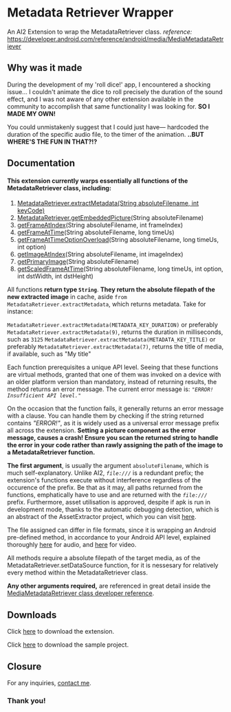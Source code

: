 # Metadata Retriever Wrapper

An AI2 Extension to wrap the MetadataRetriever class.
*reference:* https://developer.android.com/reference/android/media/MediaMetadataRetriever

## Why was it made

During the development of my 'roll dice!' app, I encountered a shocking issue... I couldn't animate the dice to roll precisely the duration of the sound effect, and I was not aware of any other extension available in the community to accomplish that same functionality I was looking for. **SO I MADE MY OWN!**

You could unmistakenly suggest that I could just have— hardcoded the duration of the specific audio file, to the timer of the animation. **..BUT WHERE'S THE FUN IN THAT?!?**

## Documentation

#### This extension currently warps essentially all functions of the MetadataRetriever class, including:

1. [MetadataRetriever.extractMetadata(String absoluteFilename, int keyCode)](https://developer.android.com/reference/android/media/MediaMetadataRetriever#extractMetadata(int))
2. [MetadataRetriever.getEmbeddedPicture](https://developer.android.com/reference/android/media/MediaMetadataRetriever#getEmbeddedPicture())(String absoluteFilename)
3. [getFrameAtIndex](https://developer.android.com/reference/android/media/MediaMetadataRetriever#getFrameAtIndex(int))(String absoluteFilename, int frameIndex)
4. [getFrameAtTime](https://developer.android.com/reference/android/media/MediaMetadataRetriever#getFrameAtTime(long))(String absoluteFilename, long timeUs)
5. [getFrameAtTimeOptionOverload](https://developer.android.com/reference/android/media/MediaMetadataRetriever#getFrameAtTime(long,%20int))(String absoluteFilename, long timeUs, int option)
6. [getImageAtIndex](https://developer.android.com/reference/android/media/MediaMetadataRetriever#getImageAtIndex(int))(String absoluteFilename, int imageIndex)
7. [getPrimaryImage](https://developer.android.com/reference/android/media/MediaMetadataRetriever#getPrimaryImage())(String absoluteFilename)
8. [getScaledFrameAtTime](https://developer.android.com/reference/android/media/MediaMetadataRetriever#getScaledFrameAtTime(long,%20int,%20int,%20int))(String absoluteFilename, long timeUs, int option, int dstWidth, int dstHeight)

All functions **return type `String`**. **They return the absolute filepath of the new extracted image** in cache, aside `from MetadataRetriever.extractMetadata`, which returns metadata. Take for instance: 

`MetadataRetriever.extractMetadata(METADATA_KEY_DURATION)` or preferably `MetadataRetriever.extractMetadata(9)`, returns the duration in milliseconds, such as `3125`
`MetadataRetriever.extractMetadata(METADATA_KEY_TITLE)` or preferably `MetadataRetriever.extractMetadata(7)`, returns the title of media, if available, such as "My title"

Each function prerequisites a unique API level. Seeing that these functions are virtual methods, granted that one of them was invoked on a device with an older platform version than mandatory, instead of returning results, the method returns an error message. The current error message is: *`"ERROR! Insufficient API level."`*

On the occasion that the function fails, it generally returns an error message with a clause. You can handle them by checking if the string returned contains *"ERROR!"*, as it is widely used as a universal error message prefix all across the extension. **Setting a picture component as the error message, causes a crash! Ensure you scan the returned string to handle the error in your code rather than rawly assigning the path of the image to a MetadataRetriever function.**

**The first argument**, is usually the argument `absoluteFilename`, which is much self-explanatory. Unlike AI2, *`file:///`* is a redundant prefix; the extension's functions execute without interference regardless of the occurence of the prefix. Be that as it may, all paths returned from the functions, emphatically have to use and are returned with the *`file:///`* prefix.  Furthermore, asset utilisation is approved, despite if apk is run in development mode, thanks to the automatic debugging detection, which is an abstract of the AssetExtractor project, which you can visit [here](https://github.com/Brillianware/AssetExtractor/).

The file assigned can differ in file formats, since it is wrapping an Android pre-defined method, in accordance to your Android API level, explained thoroughly [here](https://developer.android.com/guide/topics/media/media-formats#audio-formats) for audio, and [here](https://developer.android.com/guide/topics/media/media-formats#video-formats) for video.

All methods require a absolute filepath of the target media, as of the MetadataRetriever.setDataSource function, for it is nessesary for relatively every method within the MetadataRetriever class.

**Any other arguments required,** are referenced in great detail inside the [MediaMetadataRetriever class developer reference](https://developer.android.com/reference/android/media/MediaMetadataRetriever#public-methods_1).


## Downloads

Click [here](https://github.com/Brilliafy/metadataretrieverwrapper/raw/master/com.michaelam.metadataretrieverwrapper.aix) to download the extension.

Click [here](https://github.com/Brilliafy/metadataretrieverwrapper/blob/master/MetadataRetrieverExample.aia) to download the sample project.

## Closure

For any inquiries, [contact me](https://github.com/Brilliafy).

### Thank you!
